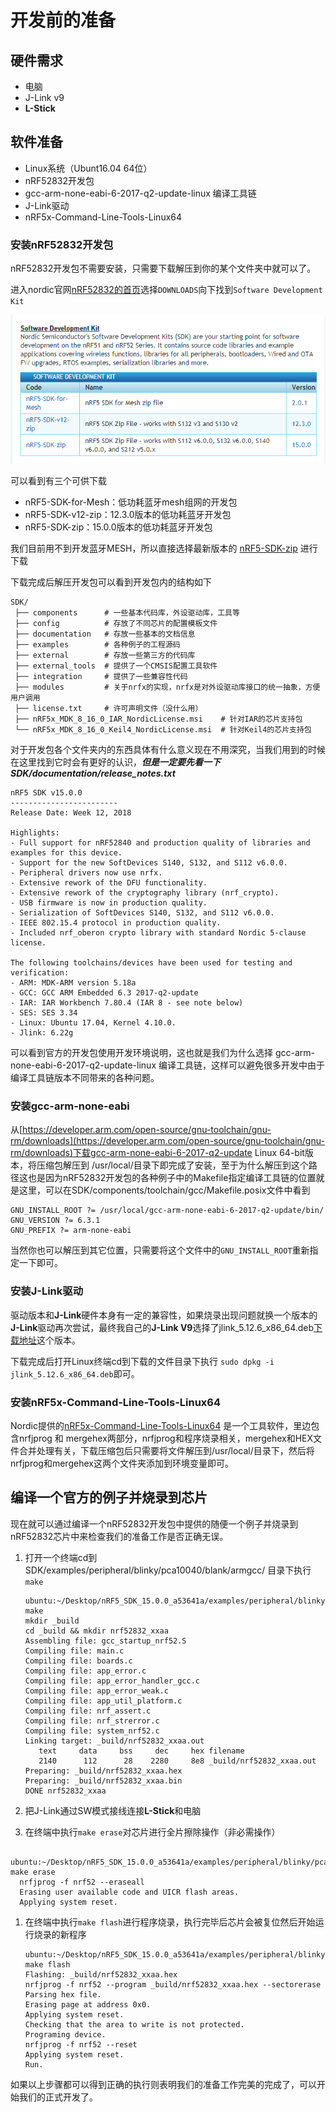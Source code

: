 # 开发前的准备

## 硬件需求

- 电脑
- J-Link v9
- **L-Stick**

## 软件准备

- Linux系统（Ubunt16.04 64位）
- nRF52832开发包
- gcc-arm-none-eabi-6-2017-q2-update-linux 编译工具链
- J-Link驱动
- nRF5x-Command-Line-Tools-Linux64

### 安装nRF52832开发包

nRF52832开发包不需要安装，只需要下载解压到你的某个文件夹中就可以了。

进入nordic官网[nRF52832的首页](http://www.nordicsemi.com/eng/Products/Bluetooth-low-energy/nRF52832)选择`DOWNLOADS`向下找到`Software Development Kit`

![](img/Software_Development_Kit.png)

可以看到有三个可供下载

- nRF5-SDK-for-Mesh：低功耗蓝牙mesh组网的开发包
- nRF5-SDK-v12-zip：12.3.0版本的低功耗蓝牙开发包
- nRF5-SDK-zip：15.0.0版本的低功耗蓝牙开发包

我们目前用不到开发蓝牙MESH，所以直接选择最新版本的 [nRF5-SDK-zip](http://www.nordicsemi.com/eng/nordic/download_resource/59012/71/61722516/116085) 进行下载

下载完成后解压开发包可以看到开发包内的结构如下

```
SDK/
 ├── components      # 一些基本代码库，外设驱动库，工具等
 ├── config          # 存放了不同芯片的配置模板文件
 ├── documentation   # 存放一些基本的文档信息
 ├── examples        # 各种例子的工程源码
 ├── external        # 存放一些第三方的代码库
 ├── external_tools  # 提供了一个CMSIS配置工具软件
 ├── integration     # 提供了一些兼容性代码
 ├── modules         # 关于nrfx的实现，nrfx是对外设驱动库接口的统一抽象，方便用户调用
 ├── license.txt     # 许可声明文件（没什么用）
 ├── nRF5x_MDK_8_16_0_IAR_NordicLicense.msi    # 针对IAR的芯片支持包
 └── nRF5x_MDK_8_16_0_Keil4_NordicLicense.msi  # 针对Keil4的芯片支持包
```

对于开发包各个文件夹内的东西具体有什么意义现在不用深究，当我们用到的时候在这里找到它时会有更好的认识，***但是一定要先看一下 SDK/documentation/release_notes.txt***

```
nRF5 SDK v15.0.0
------------------------
Release Date: Week 12, 2018

Highlights: 
- Full support for nRF52840 and production quality of libraries and examples for this device.
- Support for the new SoftDevices S140, S132, and S112 v6.0.0.
- Peripheral drivers now use nrfx.
- Extensive rework of the DFU functionality.
- Extensive rework of the cryptography library (nrf_crypto).
- USB firmware is now in production quality.
- Serialization of SoftDevices S140, S132, and S112 v6.0.0.
- IEEE 802.15.4 protocol in production quality.
- Included nrf_oberon crypto library with standard Nordic 5-clause license.

The following toolchains/devices have been used for testing and
verification:
- ARM: MDK-ARM version 5.18a
- GCC: GCC ARM Embedded 6.3 2017-q2-update 
- IAR: IAR Workbench 7.80.4 (IAR 8 - see note below)
- SES: SES 3.34
- Linux: Ubuntu 17.04, Kernel 4.10.0.
- Jlink: 6.22g
```

可以看到官方的开发包使用开发环境说明，这也就是我们为什么选择 gcc-arm-none-eabi-6-2017-q2-update-linux 编译工具链，这样可以避免很多开发中由于编译工具链版本不同带来的各种问题。

### 安装gcc-arm-none-eabi

从[https://developer.arm.com/open-source/gnu-toolchain/gnu-rm/downloads](https://developer.arm.com/open-source/gnu-toolchain/gnu-rm/downloads)下载gcc-arm-none-eabi-6-2017-q2-update Linux 64-bit版本，将压缩包解压到 /usr/local/目录下即完成了安装，至于为什么解压到这个路径这也是因为nRF52832开发包的各种例子中的Makefile指定编译工具链的位置就是这里，可以在SDK/components/toolchain/gcc/Makefile.posix文件中看到

```
GNU_INSTALL_ROOT ?= /usr/local/gcc-arm-none-eabi-6-2017-q2-update/bin/
GNU_VERSION ?= 6.3.1
GNU_PREFIX ?= arm-none-eabi
```

当然你也可以解压到其它位置，只需要将这个文件中的`GNU_INSTALL_ROOT`重新指定一下即可。

### 安装J-Link驱动

驱动版本和**J-Link**硬件本身有一定的兼容性，如果烧录出现问题就换一个版本的**J-Link**驱动再次尝试，最终我自己的**J-Link V9**选择了jlink_5.12.6_x86_64.deb[下载地址](https://www.segger.com/downloads/jlink/jlink_5.12.6_x86_64.deb)这个版本。

下载完成后打开Linux终端cd到下载的文件目录下执行 `sudo dpkg -i jlink_5.12.6_x86_64.deb`即可。

### 安装nRF5x-Command-Line-Tools-Linux64

Nordic提供的[nRF5x-Command-Line-Tools-Linux64](http://www.nordicsemi.com/eng/nordic/download_resource/51388/29/68843668/94917) 是一个工具软件，里边包含nrfjprog 和 mergehex两部分，nrfjprog和程序烧录相关，mergehex和HEX文件合并处理有关，下载压缩包后只需要将文件解压到/usr/local/目录下，然后将nrfjprog和mergehex这两个文件夹添加到环境变量即可。

## 编译一个官方的例子并烧录到芯片

现在就可以通过编译一个nRF52832开发包中提供的随便一个例子并烧录到nRF52832芯片中来检查我们的准备工作是否正确无误。

1. 打开一个终端cd到 SDK/examples/peripheral/blinky/pca10040/blank/armgcc/ 目录下执行`make`

   ```
   ubuntu:~/Desktop/nRF5_SDK_15.0.0_a53641a/examples/peripheral/blinky/pca10040/blank/armgcc$ make
   mkdir _build
   cd _build && mkdir nrf52832_xxaa
   Assembling file: gcc_startup_nrf52.S
   Compiling file: main.c
   Compiling file: boards.c
   Compiling file: app_error.c
   Compiling file: app_error_handler_gcc.c
   Compiling file: app_error_weak.c
   Compiling file: app_util_platform.c
   Compiling file: nrf_assert.c
   Compiling file: nrf_strerror.c
   Compiling file: system_nrf52.c
   Linking target: _build/nrf52832_xxaa.out
      text	   data	    bss	    dec	    hex	filename
      2140	    112	     28	   2280	    8e8	_build/nrf52832_xxaa.out
   Preparing: _build/nrf52832_xxaa.hex
   Preparing: _build/nrf52832_xxaa.bin
   DONE nrf52832_xxaa
   ```

2. 把J-Link通过SW模式接线连接**L-Stick**和电脑

3. 在终端中执行`make erase`对芯片进行全片擦除操作（非必需操作）

```
  ubuntu:~/Desktop/nRF5_SDK_15.0.0_a53641a/examples/peripheral/blinky/pca10040/blank/armgcc$ make erase 
  nrfjprog -f nrf52 --eraseall
  Erasing user available code and UICR flash areas.
  Applying system reset.
```

1. 在终端中执行`make flash`进行程序烧录，执行完毕后芯片会被复位然后开始运行烧录的新程序

   ```
   ubuntu:~/Desktop/nRF5_SDK_15.0.0_a53641a/examples/peripheral/blinky/pca10040/blank/armgcc$ make flash 
   Flashing: _build/nrf52832_xxaa.hex
   nrfjprog -f nrf52 --program _build/nrf52832_xxaa.hex --sectorerase
   Parsing hex file.
   Erasing page at address 0x0.
   Applying system reset.
   Checking that the area to write is not protected.
   Programing device.
   nrfjprog -f nrf52 --reset
   Applying system reset.
   Run.
   ```

如果以上步骤都可以得到正确的执行则表明我们的准备工作完美的完成了，可以开始我们的正式开发了。